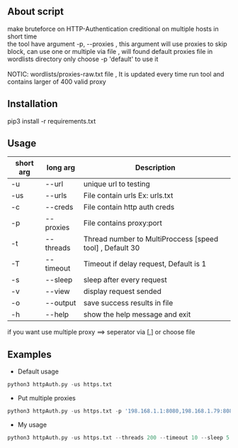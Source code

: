 ## About script
make bruteforce on HTTP-Authentication creditional on multiple hosts in short time <br> 
the tool have argument -p, --proxies , this argument will use proxies to skip block, can use one or multiple via file , will found default proxies file in wordlists directory only choose -p 'default' to use it <br> <br>
NOTIC: wordlists/proxies-raw.txt file , It is updated every time run tool and contains larger of 400 valid proxy

## Installation
pip3 install -r requirements.txt

## Usage
short arg     | long arg      | Description
------------- | ------------- |-------------
-u            | --url         | unique url to testing
-us           | --urls        | File contain urls Ex: urls.txt
-c            | --creds    	  | File contain http auth creds
-p            | --proxies     | File contains proxy:port
-t            | --threads     | Thread number to MultiProccess [speed tool] , Default 30
-T            | --timeout     | Timeout if delay request, Default is 1
-s            | --sleep       | sleep after every request
-v            | --view     	  | display request sended
-o            | --output      | save success results in file
-h            | --help        | show the help message and exit

if you want use multiple proxy ==> seperator via [,] or choose file

## Examples
- Default usage
```python
python3 httpAuth.py -us https.txt
```
- Put multiple proxies  
```python
python3 httpAuth.py -us https.txt -p '198.168.1.1:8080,198.168.1.79:8080'
```
- My usage
```python
python3 httpAuth.py -us https.txt --threads 200 --timeout 10 --sleep 5 -p proxies_file.txt
```
